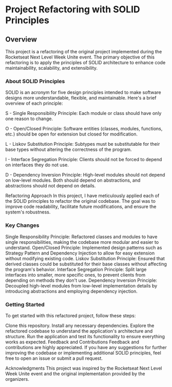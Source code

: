 # Project Refactoring with SOLID Principles
## Overview

This project is a refactoring of the original project implemented during the Rocketseat Next Level Week Unite event. The primary objective of this refactoring is to apply the principles of SOLID architecture to enhance code maintainability, scalability, and extensibility.

### About SOLID Principles
SOLID is an acronym for five design principles intended to make software designs more understandable, flexible, and maintainable. Here's a brief overview of each principle:

S - Single Responsibility Principle: Each module or class should have only one reason to change.

O - Open/Closed Principle: Software entities (classes, modules, functions, etc.) should be open for extension but closed for modification.

L - Liskov Substitution Principle: Subtypes must be substitutable for their base types without altering the correctness of the program.

I - Interface Segregation Principle: Clients should not be forced to depend on interfaces they do not use.

D - Dependency Inversion Principle: High-level modules should not depend on low-level modules. Both should depend on abstractions, and abstractions should not depend on details.

Refactoring Approach
In this project, I have meticulously applied each of the SOLID principles to refactor the original codebase. The goal was to improve code readability, facilitate future modifications, and ensure the system's robustness.

### Key Changes
Single Responsibility Principle: Refactored classes and modules to have single responsibilities, making the codebase more modular and easier to understand.
Open/Closed Principle: Implemented design patterns such as Strategy Pattern and Dependency Injection to allow for easy extension without modifying existing code.
Liskov Substitution Principle: Ensured that derived classes could be substituted for their base classes without affecting the program's behavior.
Interface Segregation Principle: Split large interfaces into smaller, more specific ones, to prevent clients from depending on methods they don't use.
Dependency Inversion Principle: Decoupled high-level modules from low-level implementation details by introducing abstractions and employing dependency injection.

### Getting Started
To get started with this refactored project, follow these steps:

Clone this repository.
Install any necessary dependencies.
Explore the refactored codebase to understand the application's architecture and structure.
Run the application and test its functionality to ensure everything works as expected.
Feedback and Contributions
Feedback and contributions are highly appreciated. If you have any suggestions for further improving the codebase or implementing additional SOLID principles, feel free to open an issue or submit a pull request.

Acknowledgments
This project was inspired by the Rocketseat Next Level Week Unite event and the original implementation provided by the organizers.
